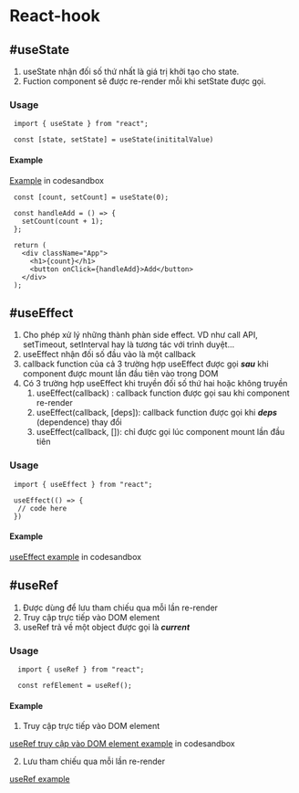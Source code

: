 # React-hook

## #useState

1. useState nhận đối số thứ nhất là giá trị khởi tạo cho state.
2. Fuction component sẽ được re-render mỗi khi setState được gọi.

### Usage

```reactjs
 import { useState } from "react";
 
 const [state, setState] = useState(inititalValue)
```

#### Example
[Example](https://codesandbox.io/s/react-hook-ebsj1l?file=/src/App.js) in codesandbox

```reactjs
 const [count, setCount] = useState(0);

 const handleAdd = () => {
   setCount(count + 1);
 };

 return (
   <div className="App">
     <h1>{count}</h1>
     <button onClick={handleAdd}>Add</button>
   </div>
 );
```

## #useEffect
1. Cho phép xử lý những thành phàn side effect. VD như call API, setTimeout, setInterval hay là tương tác với trình duyệt...
2. useEffect nhận đối số đầu vào là một callback
3. callback function của cả 3 trường hợp useEffect được gọi ***sau*** khi component được mount lần đầu tiên vào trong DOM
4. Có 3 trường hợp useEffect khi truyền đối số thứ hai hoặc không truyền
    1. useEffect(callback) : callback function được gọi sau khi component re-render
    2. useEffect(callback, [deps]): callback function được gọi khi ***deps*** (dependence) thay đổi 
    3. useEffect(callback, []): chỉ được gọi lúc component mount lần đầu tiên
### Usage

```reactjs
 import { useEffect } from "react";
 
 useEffect(() => {
  // code here
 })
```

#### Example

[useEffect example](https://codesandbox.io/s/useeffect-ks2bxr) in codesandbox


## #useRef
1. Được dùng để lưu tham chiếu qua mỗi lần re-render
2. Truy cập trực tiếp vào DOM element
3. useRef trả về một object được gọi là ***current***
### Usage
```reactjs
  import { useRef } from "react";

  const refElement = useRef();
```

#### Example
1. Truy cập trực tiếp vào DOM element

[useRef truy cập vào DOM element example](https://codesandbox.io/s/useref-xcmzbd?file=/src/App.js) in codesandbox

2. Lưu tham chiếu qua mỗi lần re-render

[useRef example](https://codesandbox.io/s/useref-re-render-7ic9xb?file=/src/App.js)

